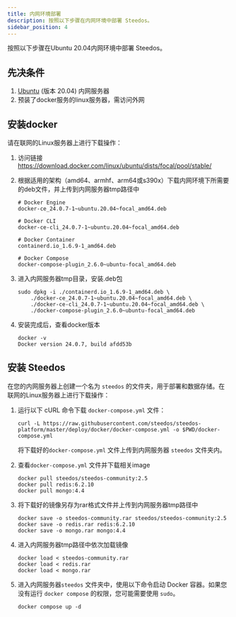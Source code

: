 ```yaml
---
title: 内网环境部署
description: 按照以下步骤在内网环境中部署 Steedos。
sidebar_position: 4
---
```


按照以下步骤在Ubuntu 20.04内网环境中部署 Steedos。

## 先决条件

1. [Ubuntu](https://releases.ubuntu.com/20.04/) (版本 20.04) 内网服务器
2. 预装了docker服务的linux服务器，需访问外网

## 安装docker
请在联网的Linux服务器上进行下载操作：
1. 访问链接 https://download.docker.com/linux/ubuntu/dists/focal/pool/stable/
2. 根据适用的架构（amd64、armhf、arm64或s390x）下载内网环境下所需要的deb文件，并上传到内网服务器tmp路径中
    ```shell
    # Docker Engine
    docker-ce_24.0.7-1~ubuntu.20.04~focal_amd64.deb

    # Docker CLI
    docker-ce-cli_24.0.7-1~ubuntu.20.04~focal_amd64.deb

    # Docker Container
    containerd.io_1.6.9-1_amd64.deb

    # Docker Compose
    docker-compose-plugin_2.6.0~ubuntu-focal_amd64.deb
    ```

3. 进入内网服务器tmp目录，安装.deb包
    ```shell
    sudo dpkg -i ./containerd.io_1.6.9-1_amd64.deb \
        ./docker-ce_24.0.7-1~ubuntu.20.04~focal_amd64.deb \
        ./docker-ce-cli_24.0.7-1~ubuntu.20.04~focal_amd64.deb \
        ./docker-compose-plugin_2.6.0~ubuntu-focal_amd64.deb
    ```

4. 安装完成后，查看docker版本
    ```shell
    docker -v
    Docker version 24.0.7, build afdd53b
    ```

## 安装 Steedos

在您的内网服务器上创建一个名为 `steedos` 的文件夹，用于部署和数据存储。在联网的Linux服务器上进行下载操作：
1. 运行以下 cURL 命令下载 `docker-compose.yml` 文件：
   ```shell
   curl -L https://raw.githubusercontent.com/steedos/steedos-platform/master/deploy/docker/docker-compose.yml -o $PWD/docker-compose.yml
   ```
   将下载好的`docker-compose.yml` 文件上传到内网服务器 `steedos` 文件夹内。

2. 查看`docker-compose.yml` 文件并下载相关image

    ```shell
    docker pull steedos/steedos-community:2.5
    docker pull redis:6.2.10
    docker pull mongo:4.4
    ```
3. 将下载好的镜像另存为rar格式文件并上传到内网服务器tmp路径中
    ```shell
    docker save -o steedos-community.rar steedos/steedos-community:2.5
    docker save -o redis.rar redis:6.2.10
    docker save -o mongo.rar mongo:4.4
    ```

4. 进入内网服务器tmp路径中依次加载镜像
    ```shell
    docker load < steedos-community.rar
    docker load < redis.rar
    docker load < mongo.rar
    ```
5. 进入内网服务器`steedos` 文件夹中，使用以下命令启动 Docker 容器。如果您没有运行 `docker compose` 的权限，您可能需要使用 `sudo`。

   ```shell
   docker compose up -d
   ```
